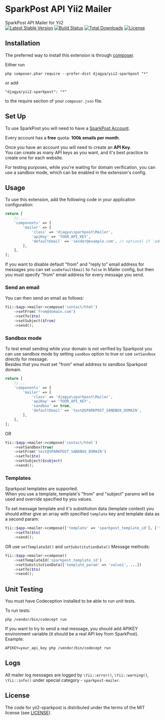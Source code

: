 SparkPost API Yii2 Mailer
======================
SparkPost API Mailer for Yii2  
[![Latest Stable Version](https://poser.pugx.org/djagya/yii2-sparkpost/v/stable)](https://packagist.org/packages/djagya/yii2-sparkpost) [![Build Status](https://travis-ci.org/djagya/yii2-sparkpost.svg)](https://travis-ci.org/djagya/yii2-sparkpost) [![Total Downloads](https://poser.pugx.org/djagya/yii2-sparkpost/downloads)](https://packagist.org/packages/djagya/yii2-sparkpost) [![License](https://poser.pugx.org/djagya/yii2-sparkpost/license)](https://packagist.org/packages/djagya/yii2-sparkpost)



Installation
------------

The preferred way to install this extension is through [composer](http://getcomposer.org/download/).

Either run

```
php composer.phar require --prefer-dist djagya/yii2-sparkpost "*"
```

or add

```
"djagya/yii2-sparkpost": "*"
```

to the require section of your `composer.json` file.


Set Up
------

To use SparkPost you will need to have a [SparkPost Account](https://www.sparkpost.com/). 

Every account has a **free** quota: **100k emails per month**. 

Once you have an account you will need to create an **API Key**.  
You can create as many API keys as you want, and it's best practice to create one for each website.  

For testing purposes, while you're waiting for domain verification, you can use a sandbox mode, which can be enabled in the extension's config.

Usage
-----

To use this extension, add the following code in your application configuration:

```php 
return [
    //....
    'components' => [
        'mailer' => [
            'class' => 'djagya\sparkpost\Mailer',
            'apiKey' => 'YOUR_API_KEY',
            'defaultEmail' => 'sender@example.com', // optional if 'adminEmail' app param is specified or 'useDefaultEmail' is false
        ],
    ],
];
```

If you want to disable default "from" and "reply to" email address for messages you can set `useDefaultEmail` to `false` in Mailer config, but then you must specify "from" email address for every message you send.

### Send an email

You can then send an email as follows:

```php 
Yii::$app->mailer->compose('contact/html')
    ->setFrom('from@domain.com')
    ->setTo($to)
    ->setSubject($from)
    ->send();
```

### Sandbox mode

To test email sending while your domain is not verified by Sparkpost you can use sandbox mode by setting `sandbox` option to true or use `setSandbox` directly for message.  
Besides that you must set "from" email address to sandbox Sparkpost domain. 

```php 
return [
    //....
    'components' => [
        'mailer' => [
            'class' => 'djagya\sparkpost\Mailer',
            'apiKey' => 'YOUR_API_KEY',
            'sandbox' => true,
            'defaultEmail' => 'test@SPARKPOST_SANDBOX_DOMAIN',
        ],
    ],
];
```

OR

```php 
Yii::$app->mailer->compose('contact/html')
    ->setSandbox(true)
    ->setFrom('test@SPARKPOST_SANDBOX_DOMAIN')
    ->setTo($to)
    ->setSubject($subject)
    ->send();
```

### Templates

Sparkpost templates are supported.  
When you use a template, template's "from" and "subject" params will be used and override specified by you values.

To set message template and it's substitution data (template context) you should either give an array with specified `template` key and template data as a second param:

```php 
Yii::$app->mailer->compose(['template' => 'sparkpost_template_id'], ['template_param' => 'value1', ...])
    ->setTo($to)
    ->send();
```

OR use `setTemplateId()` and `setSubstitutionData()` Message methods:

```php
Yii::$app->mailer->compose()
    ->setTemplateId('sparkpost_template_id')
    ->setSubstitutionData(['template_param' => 'value1', ...])
    ->setTo($to)
    ->send();
```

Unit Testing
------------

You must have Codeception installed to be able to run unit tests.

To run tests:  
```
php /vendor/bin/codecept run
```

If you want to try to send a real message, you should add APIKEY environment variable (it should be a real API key from SparkPost).  
Example:  
```
APIKEY=your_api_key php /vendor/bin/codecept run
```


Logs
----

All mailer log messages are logged by `\Yii::error()`, `\Yii::warning()`, `\Yii::info()` under special category - `sparkpost-mailer`.

License
-------

The code for yii2-sparkpost is distributed under the terms of the MIT license (see [LICENSE](LICENSE)).
